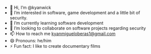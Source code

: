 - 👋 Hi, I’m @kyanwick
- 👀 I’m interested in software, game development and a little bit of security.
- 🌱 I’m currently learning software development
- 💞️ I’m looking to collaborate on software projects regarding security
- 📫 How to reach me kyanmigueloberas1@gmail.com
- 😄 Pronouns: he/him
- ⚡ Fun fact: I like to create documentary films

<!---
kyanwick/kyanwick is a ✨ special ✨ repository because its `README.md` (this file) appears on your GitHub profile.
You can click the Preview link to take a look at your changes.
--->
